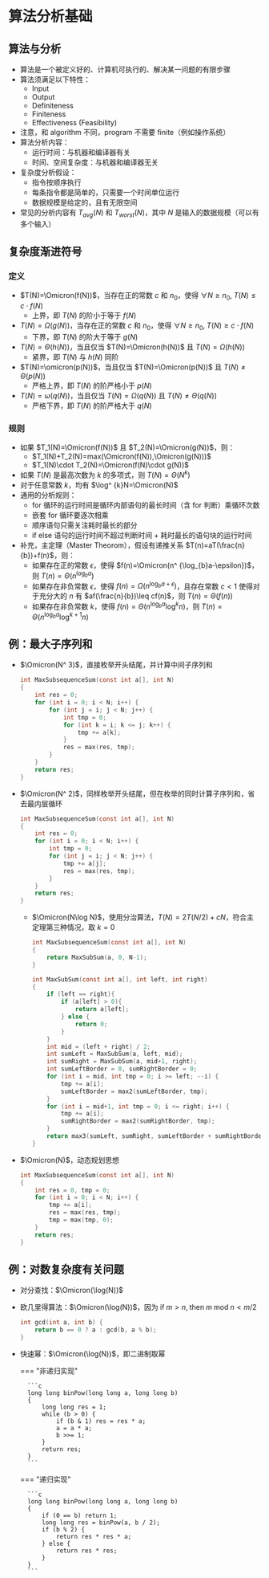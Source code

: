 # 算法分析基础

## 算法与分析

- 算法是一个被定义好的、计算机可执行的、解决某一问题的有限步骤
- 算法须满足以下特性：
    - Input
    - Output
    - Definiteness
    - Finiteness
    - Effectiveness (Feasibility)
- 注意，和 algorithm 不同，program 不需要 finite（例如操作系统）
- 算法分析内容：
    - 运行时间：与机器和编译器有关
    - 时间、空间复杂度：与机器和编译器无关
- 复杂度分析假设：
    - 指令按顺序执行
    - 每条指令都是简单的，只需要一个时间单位运行
    - 数据规模是给定的，且有无限空间
- 常见的分析内容有 $T_{avg}(N)$ 和 $T_{worst}(N)$，其中 $N$ 是输入的数据规模（可以有多个输入）

## 复杂度渐进符号

### 定义

- $T(N)=\Omicron(f(N))$，当存在正的常数 $c$ 和 $n_0$，使得 $\forall N\geq n_0,\;T(N)\leq c\cdot f(N)$
    - 上界，即 $T(N)$ 的阶小于等于 $f(N)$
- $T(N)=\Omega(g(N))$，当存在正的常数 $c$ 和 $n_0$，使得 $\forall N\geq n_0,\;T(N)\geq c\cdot f(N)$
    - 下界，即 $T(N)$ 的阶大于等于 $g(N)$
- $T(N)=\Theta(h(N))$，当且仅当 $T(N)=\Omicron(h(N))$ 且 $T(N)=\Omega(h(N))$
    - 紧界，即 $T(N)$ 与 $h(N)$ 同阶
- $T(N)=\omicron(p(N))$，当且仅当 $T(N)=\Omicron(p(N))$ 且 $T(N)\not =\Theta(p(N))$
    - 严格上界，即 $T(N)$ 的阶严格小于 $p(N)$
- $T(N)=\omega(q(N))$，当且仅当 $T(N)=\Omega(q(N))$ 且 $T(N)\not =\Theta(q(N))$
    - 严格下界，即 $T(N)$ 的阶严格大于 $q(N)$

### 规则

- 如果 $T_1(N)=\Omicron(f(N))$ 且 $T_2(N)=\Omicron(g(N))$，则：
    - $T_1(N)+T_2(N)=max(\Omicron(f(N)),\Omicron(g(N)))$
    - $T_1(N)\cdot T_2(N)=\Omicron(f(N)\cdot g(N))$
- 如果 $T(N)$ 是最高次数为 $k$ 的多项式，则 $T(N)=\Theta(N^ k)$
- 对于任意常数 $k$，均有 $\log^ {k}N=\Omicron(N)$
- 通用的分析规则：
    - for 循环的运行时间是循环内部语句的最长时间（含 for 判断）乘循环次数
    - 嵌套 for 循环要逐次相乘
    - 顺序语句只需关注耗时最长的部分
    - if else 语句的运行时间不超过判断时间 + 耗时最长的语句块的运行时间
- 补充，主定理（Master Theorom），假设有递推关系 $T(n)=aT(\frac{n}{b})+f(n)$，则：
    - 如果存在正的常数 $\epsilon$，使得 $f(n)=\Omicron(n^ {\log_{b}a-\epsilon})$，则 $T(n)=\Theta(n^ {\log_{b}a})$
    - 如果存在非负常数 $\epsilon$，使得 $f(n)=\Omega(n^ {\log_{b}a+\epsilon})$，且存在常数 $c<1$ 使得对于充分大的 $n$ 有 $af(\frac{n}{b})\leq cf(n)$，则 $T(n)=\Theta(f(n))$
    - 如果存在非负常数 $k$，使得 $f(n)=\Theta(n^ {\log_{b}a}\log^ {k}n)$，则 $T(n)=\Theta(n^ {\log_{b}a}\log^ {k+1}n)$

## 例：最大子序列和

- $\Omicron(N^ 3)$，直接枚举开头结尾，并计算中间子序列和

    ```c
    int MaxSubsequenceSum(const int a[], int N)
    {
        int res = 0;
        for (int i = 0; i < N; i++) {
            for (int j = i; j < N; j++) {
                int tmp = 0;
                for (int k = i; k <= j; k++) {
                    tmp += a[k];
                }
                res = max(res, tmp);
            }
        }
        return res;
    }
    ```

- $\Omicron(N^ 2)$，同样枚举开头结尾，但在枚举的同时计算子序列和，省去最内层循环

    ```c
    int MaxSubsequenceSum(const int a[], int N)
    {
        int res = 0;
        for (int i = 0; i < N; i++) {
            int tmp = 0;
            for (int j = i; j < N; j++) {
                tmp += a[j];
                res = max(res, tmp);
            }
        }
        return res;
    }
    ```

  - $\Omicron(N\log N)$，使用分治算法，$T(N)=2T(N/2)+cN$，符合主定理第三种情况，取 $k=0$

    ```c
    int MaxSubsequenceSum(const int a[], int N)
    {
        return MaxSubSum(a, 0, N-1);
    }

    int MaxSubSum(const int a[], int left, int right)
    {
        if (left == right){
            if (a[left] > 0){
                return a[left];
            } else {
                return 0;
            }
        }
        int mid = (left + right) / 2;
        int sumLeft = MaxSubSum(a, left, mid);
        int sumRight = MaxSubSum(a, mid+1, right);
        int sumLeftBorder = 0, sumRightBorder = 0;
        for (int i = mid, int tmp = 0; i >= left; --i) {
            tmp += a[i];
            sumLeftBorder = max2(sumLeftBorder, tmp);
        }
        for (int i = mid+1, int tmp = 0; i <= right; i++) {
            tmp += a[i];
            sumRightBorder = max2(sumRightBorder, tmp);
        }
        return max3(sumLeft, sumRight, sumLeftBorder + sumRightBorder);
    }
    ```

- $\Omicron(N)$，动态规划思想

    ```c
    int MaxSubsequenceSum(const int a[], int N)
    {
        int res = 0, tmp = 0;
        for (int i = 0; i < N; i++) {
            tmp += a[i];
            res = max(res, tmp);
            tmp = max(tmp, 0);
        }
        return res;
    }
    ```

## 例：对数复杂度有关问题

- 对分查找：$\Omicron(\log(N))$
- 欧几里得算法：$\Omicron(\log(N))$，因为 $\text{if}\;m>n,\;\text{then}\;m\;\text{mod}\;n<m/2$

    ```c title="gcd"
    int gcd(int a, int b) {
        return b == 0 ? a : gcd(b, a % b);
    }
    ```
    
- 快速幂：$\Omicron(\log(N))$，即二进制取幂

    === "非递归实现"

        ```c
        long long binPow(long long a, long long b)
        {
            long long res = 1;
            while (b > 0) {
                if (b & 1) res = res * a;
                a = a * a;
                b >>= 1;
            }
            return res;
        }
        ```

    === "递归实现"

        ```c
        long long binPow(long long a, long long b)
        {
            if (0 == b) return 1;
            long long res = binPow(a, b / 2);
            if (b % 2) {
                return res * res * a;
            } else {
                return res * res;
            }
        }
        ```